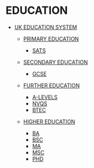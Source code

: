 # EDUCATION

- [UK EDUCATION SYSTEM]()

    - [PRIMARY EDUCATION]()

        - [SATS]()

    - [SECONDARY EDUCATION]()

        - [GCSE]()

    - [FURTHER EDUCATION]()

        - [A-LEVELS]()
        - [NVQS]()
        - [BTEC]()

    - [HIGHER EDUCATION]()

        - [BA]()
        - [BSC]()
        - [MA]()
        - [MSC]()
        - [PHD]()